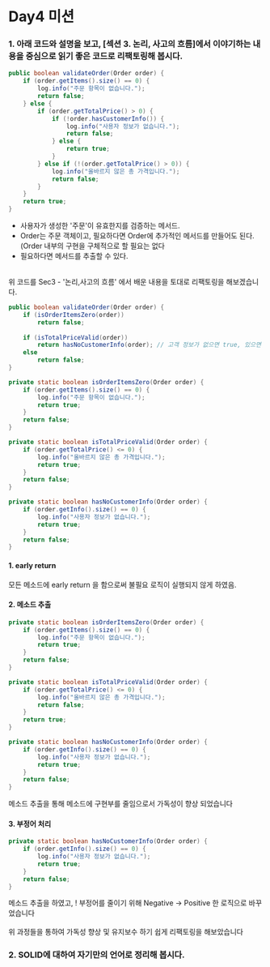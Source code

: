 # Day4 미션

### 1. 아래 코드와 설명을 보고, [섹션 3. 논리, 사고의 흐름]에서 이야기하는 내용을 중심으로 읽기 좋은 코드로 리팩토링해 봅시다.
```java
public boolean validateOrder(Order order) {
    if (order.getItems().size() == 0) {
        log.info("주문 항목이 없습니다.");
        return false;
    } else {
        if (order.getTotalPrice() > 0) {
            if (!order.hasCustomerInfo()) {
                log.info("사용자 정보가 없습니다.");
                return false;
            } else {
                return true;
            }
        } else if (!(order.getTotalPrice() > 0)) {
            log.info("올바르지 않은 총 가격입니다.");
            return false;
        }
    }
    return true;
}
```

- 사용자가 생성한 '주문'이 유효한지를 검증하는 메서드.
- Order는 주문 객체이고, 필요하다면 Order에 추가적인 메서드를 만들어도 된다. (Order 내부의 구현을 구체적으로 할 필요는 없다
- 필요하다면 메서드를 추출할 수 있다.

<br>
위 코드를 Sec3 - '논리,사고의 흐름' 에서 배운 내용을 토대로 리팩토링을 해보겠습니다.

```java
public boolean validateOrder(Order order) {
    if (isOrderItemsZero(order)) 
        return false;
    
    if (isTotalPriceValid(order)) 
        return hasNoCustomerInfo(order); // 고객 정보가 없으면 true, 있으면 false
    else 
        return false;
}

private static boolean isOrderItemsZero(Order order) {
    if (order.getItems().size() == 0) {
        log.info("주문 항목이 없습니다.");
        return true;
    }
    return false;
}

private static boolean isTotalPriceValid(Order order) {
	if (order.getTotalPrice() <= 0) {
		log.info("올바르지 않은 총 가격입니다.");
		return true;
	}
	return false;
}

private static boolean hasNoCustomerInfo(Order order) {
    if (order.getInfo().size() == 0) {
        log.info("사용자 정보가 없습니다.");
        return true;
    }
    return false;
}

```
#### 1. early return
모든 메소드에 early return 을 함으로써 불필요 로직이 실행되지 않게 하였음.

#### 2. 메소드 추출
```java
private static boolean isOrderItemsZero(Order order) {
	if (order.getItems().size() == 0) {
		log.info("주문 항목이 없습니다.");
		return true;
	}
	return false;
}

private static boolean isTotalPriceValid(Order order) {
	if (order.getTotalPrice() <= 0) {
		log.info("올바르지 않은 총 가격입니다.");
		return false;
	}
	return true;
}

private static boolean hasNoCustomerInfo(Order order) {
	if (order.getInfo().size() == 0) {
		log.info("사용자 정보가 없습니다.");
		return true;
	}
	return false;
}

```

메소드 추출을 통해 메소드에 구현부를 줄임으로서 가독성이 향상 되었습니다 <br>

#### 3. 부정어 처리
```java
private static boolean hasNoCustomerInfo(Order order) {
    if (order.getInfo().size() == 0) {
        log.info("사용자 정보가 없습니다.");
        return true;
    }
    return false;
}
```

메소드 추출을 하였고, ! 부정어를 줄이기 위해 Negative -> Positive 한 로직으로 바꾸었습니다 <br>
<br>
위 과정들을 통하여 가독성 향상 및 유지보수 하기 쉽게 리팩토링을 해보았습니다

### 2. SOLID에 대하여 자기만의 언어로 정리해 봅시다.






























